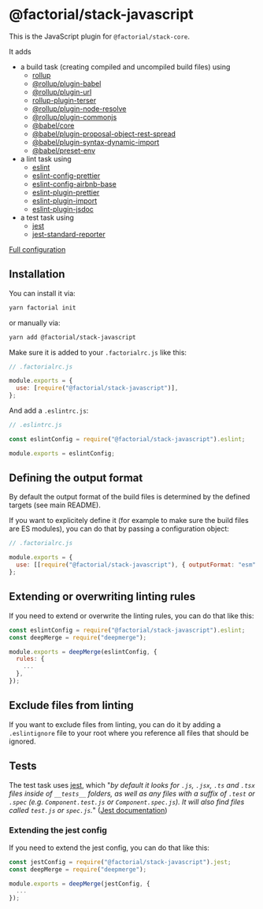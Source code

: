# @factorial/stack-javascript

This is the JavaScript plugin for `@factorial/stack-core`.

It adds

- a build task (creating compiled and uncompiled build files) using
  - [rollup](https://www.npmjs.com/package/rollup)
  - [@rollup/plugin-babel](https://www.npmpjs.com/package/https://www.npmjs.com/package/@rollup/plugin-babel)
  - [@rollup/plugin-url](https://www.npmpjs.com/package/@rollup/plugin-url)
  - [rollup-plugin-terser](https://www.npmpjs.com/package/rollup-plugin-terser)
  - [@rollup/plugin-node-resolve](https://www.npmpjs.com/package/@rollup/plugin-node-resolve)
  - [@rollup/plugin-commonjs](https://www.npmpjs.com/package/@rollup/plugin-commonjs)
  - [@babel/core](https://www.npmpjs.com/package/@babel/core)
  - [@babel/plugin-proposal-object-rest-spread](https://www.npmpjs.com/package/@babel/plugin-proposal-object-rest-spread)
  - [@babel/plugin-syntax-dynamic-import](https://www.npmpjs.com/package/@babel/plugin-syntax-dynamic-import)
  - [@babel/preset-env](https://www.npmpjs.com/package/@babel/preset-env)
- a lint task using
  - [eslint](https://www.npmjs.com/package/eslint)
  - [eslint-config-prettier](https://www.npmjs.com/package/eslint-config-prettier)
  - [eslint-config-airbnb-base](https://www.npmjs.com/package/eslint-config-airbnb-base)
  - [eslint-plugin-prettier](https://www.npmjs.com/package/eslint-plugin-prettier)
  - [eslint-plugin-import](https://www.npmjs.com/package/eslint-plugin-import)
  - [eslint-plugin-jsdoc](https://www.npmjs.com/package/eslint-plugin-jsdoc)
- a test task using
  - [jest](https://www.npmjs.com/package/jest)
  - [jest-standard-reporter](https://www.npmjs.com/package/jest-standard-reporter)

[Full configuration](.eslintrc.js)

## Installation

You can install it via:

```bash
yarn factorial init
```

or manually via:

```bash
yarn add @factorial/stack-javascript
```

Make sure it is added to your `.factorialrc.js` like this:

```js
// .factorialrc.js

module.exports = {
  use: [require("@factorial/stack-javascript")],
};
```

And add a `.eslintrc.js`:

```js
// .eslintrc.js

const eslintConfig = require("@factorial/stack-javascript").eslint;

module.exports = eslintConfig;
```

## Defining the output format

By default the output format of the build files is determined by the defined targets (see main README).

If you want to explicitely define it (for example to make sure the build files are ES modules), you can do that by passing a configuration object:

```js
// .factorialrc.js

module.exports = {
  use: [[require("@factorial/stack-javascript"), { outputFormat: "esm" }]],
};
```

## Extending or overwriting linting rules

If you need to extend or overwrite the linting rules, you can do that like this:

```js
const eslintConfig = require("@factorial/stack-javascript").eslint;
const deepMerge = require("deepmerge");

module.exports = deepMerge(eslintConfig, {
  rules: {
    ...
  },
});
```

## Exclude files from linting

If you want to exclude files from linting, you can do it by adding a `.eslintignore` file to your root where you reference all files that should be ignored.

## Tests

The test task uses [jest](https://github.com/facebook/jest), which "_by default it looks for `.js`, `.jsx`, `.ts` and `.tsx` files inside of `__tests__` folders, as well as any files with a suffix of `.test` or `.spec` (e.g. `Component.test.js` or `Component.spec.js`). It will also find files called `test.js` or `spec.js`._" ([Jest documentation](https://jestjs.io/docs/en/configuration.html#testmatch-arraystring))

### Extending the jest config

If you need to extend the jest config, you can do that like this:

```js
const jestConfig = require("@factorial/stack-javascript").jest;
const deepMerge = require("deepmerge");

module.exports = deepMerge(jestConfig, {
  ...
});
```
